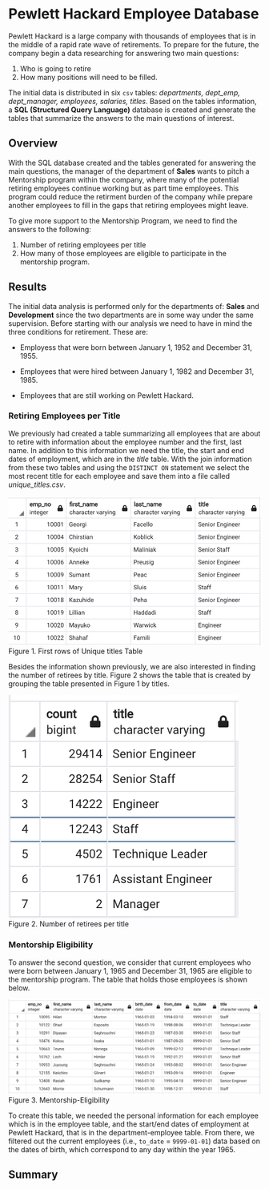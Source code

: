 # Pewlett Hackard Employee Database

Pewlett Hackard is a large company with thousands of employees that is in the middle of a rapid rate wave of retirements. To prepare for the future, the company begin a data researching for answering two main questions:

 1. Who is going to retire
 2. How many positions will need to be filled.

The initial data is distributed in six `csv` tables: *departments, dept_emp, dept_manager, employees, salaries, titles*. Based on the tables information, a **SQL (Structured Query Language)** database is created and generate the tables that summarize the answers to the main questions of interest.

## Overview

With the SQL database created and the tables generated for answering the main questions, the manager of the department of **Sales** wants to pitch a Mentorship program within the company, where many of the potential retiring employees continue working but as part time employees. This program could reduce the retirment burden of the company while prepare another employees to fill in the gaps that retiring employees might leave.  

To give more support to the Mentorship Program, we need to find the answers to the following:

 1. Number of retiring employees per title
 2. How many of those employees are eligible to participate in the mentorship program.

## Results

The initial data analysis is performed only for the departments of: **Sales** and **Development** since the two departments are in some way under the same supervision. Before starting with our analysis we need to have in mind the three conditions for retirement. These are: 

- Employess that were born between January 1, 1952 and December 31, 1955.

- Employees that were hired between January 1, 1982 and December 31, 1985.

- Employees that are still working on Pewlett Hackard.

### Retiring Employees per Title

We previously had created a table summarizing all employees that are about to retire with information about the employee number and the first, last name. In addition to this information we need the title, the start and end dates of employment, which are in the *title* table.  With the join information from these two tables and using the `DISTINCT ON` statement we select the most recent title for each employee and save them into a file called *unique_titles.csv*.

![unique](https://raw.githubusercontent.com/LeidyDoradoM/PewlettHackard_Challenge/main/unique_titles.png)
Figure 1. First rows of Unique titles Table

Besides the information shown previously, we are also interested in finding the number of retirees by title. Figure 2 shows the table that is created by grouping the table presented in Figure 1 by titles.

![rtitles](https://raw.githubusercontent.com/LeidyDoradoM/PewlettHackard_Challenge/main/retiring_titles.png)
Figure 2. Number of retirees per title

### Mentorship Eligibility

To answer the second question, we consider that current employees who were born between January 1, 1965 and December 31, 1965 are eligible to the mentorship program. The table that holds those employees is shown below.

![mentors](https://raw.githubusercontent.com/LeidyDoradoM/PewlettHackard_Challenge/main/mentorship.png)
Figure 3. Mentorship-Eligibility

To create this table, we needed the personal information for each employee which is in the employee table, and the start/end dates of employment at Pewlett Hackard, that is in the department-employee table. From there, we filtered out the current employees (i.e., `to_date` = `9999-01-01`) data based on the dates of birth, which correspond to any day within the year 1965.

## Summary